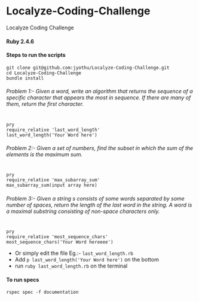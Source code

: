 # Localyze-Coding-Challenge
Localyze Coding Challenge

#### Ruby 2.4.6

#### Steps to run the scripts
```
git clone git@github.com:jyothu/Localyze-Coding-Challenge.git
cd Localyze-Coding-Challenge
bundle install
```

###### Problem 1:- Given a word, write an algorithm that returns the sequence of a specific character that appears the most in sequence. If there are many of them, return the first character.
#

```
pry
require_relative 'last_word_length'
last_word_length('Your Word here')
```
###### Problem 2:- Given a set of numbers, find the subset in which the sum of the elements is the maximum sum.
#
```
pry
require_relative 'max_subarray_sum'
max_subarray_sum(input array here)
```

###### Problem 3:- Given a string s consists of some words separated by some number of spaces, return the length of the last word in the string. A word is a maximal substring consisting of non-space characters only.
#

```
pry
require_relative 'most_sequence_chars'
most_sequence_chars('Your Word hereeee')
```
- Or simply edit the file Eg.:- `last_word_length.rb `
- Add `p last_word_length('Your Word here')` on the bottom
- run `ruby last_word_length.rb` on the terminal

#### To run specs

```
rspec spec -f documentation
```